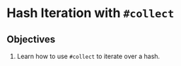 # Hash Iteration with `#collect`

## Objectives

1. Learn how to use `#collect` to iterate over a hash. 

